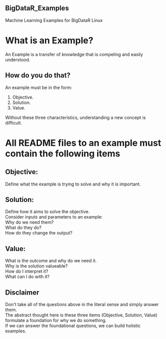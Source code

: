 BigDataR_Examples
-----------------

Machine Learning Examples for BigDataR Linux

What is an Example?
===================

An Example is a transfer of knowledge that is compeling and easily understood.

How do you do that?
-------------------

An example must be in the form:  
1. Objective.  
2. Solution.  
3. Value.  

Without these three characteristics, understanding a new concept is difficult.


All README files to an example must contain the following items
================================================================

Objective:
---------
Define what the example is trying to solve and why it is important.

Solution:
---------
Define how it aims to solve the objective.  
Consider inputs and parameters to an example:  
Why do we need them?  
What do they do?  
How do they change the output?  

Value:
------
What is the outcome and why do we need it.  
Why is the solution valueable?  
How do I interpret it?  
What can I do with it?  


Disclaimer
----------
Don't take all of the questions above in the literal sense and simply answer them.  
The abstract thought here is these three items (Objective, Solution, Value) formulate a foundation for why we do something.  
If we can answer the foundational questions, we can build holistic examples. 